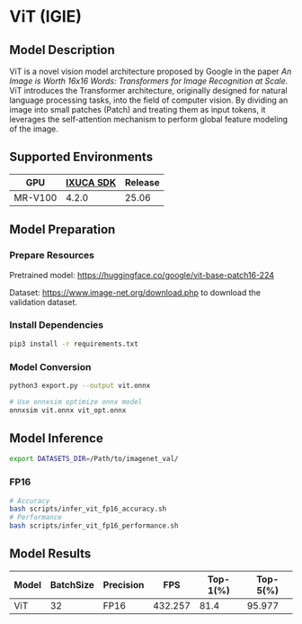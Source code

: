 # ViT (IGIE)

## Model Description

ViT is a novel vision model architecture proposed by Google in the paper *An Image is Worth 16x16 Words: Transformers for Image Recognition at Scale.* ViT introduces the Transformer architecture, originally designed for natural language processing tasks, into the field of computer vision. By dividing an image into small patches (Patch) and treating them as input tokens, it leverages the self-attention mechanism to perform global feature modeling of the image.

## Supported Environments

| GPU    | [IXUCA SDK](https://gitee.com/deep-spark/deepspark#%E5%A4%A9%E6%95%B0%E6%99%BA%E7%AE%97%E8%BD%AF%E4%BB%B6%E6%A0%88-ixuca) | Release |
|--------|-----------|---------|
| MR-V100 | 4.2.0     |  25.06  |

## Model Preparation

### Prepare Resources

Pretrained model: <https://huggingface.co/google/vit-base-patch16-224>

Dataset: <https://www.image-net.org/download.php> to download the validation dataset.

### Install Dependencies

```bash
pip3 install -r requirements.txt
```

### Model Conversion

```bash
python3 export.py --output vit.onnx

# Use onnxsim optimize onnx model
onnxsim vit.onnx vit_opt.onnx
```

## Model Inference

```bash
export DATASETS_DIR=/Path/to/imagenet_val/
```

### FP16

```bash
# Accuracy
bash scripts/infer_vit_fp16_accuracy.sh
# Performance
bash scripts/infer_vit_fp16_performance.sh
```

## Model Results

| Model | BatchSize | Precision | FPS     | Top-1(%) | Top-5(%) |
|-------|-----------|-----------|---------|----------|----------|
|  ViT  | 32        | FP16      | 432.257 |  81.4    | 95.977   |
